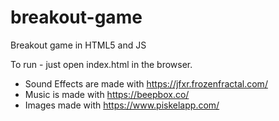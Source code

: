 # breakout-game
Breakout game in HTML5 and JS


To run - just open index.html in the browser.


- Sound Effects are made with https://jfxr.frozenfractal.com/
- Music is made with https://beepbox.co/
- Images made with https://www.piskelapp.com/
